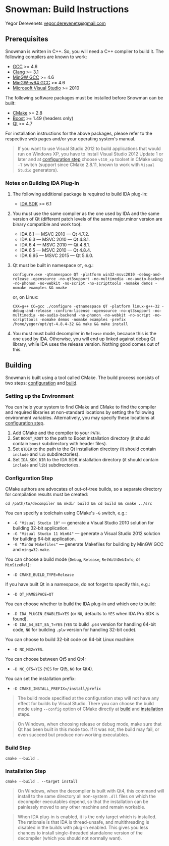 Snowman: Build Instructions
===========================

Yegor Derevenets <yegor.derevenets@gmail.com>

Prerequisites
-------------

Snowman is written in C++. So, you will need a C++ compiler to
build it. The following compilers are known to work:

* [GCC](http://gcc.gnu.org/) >= 4.6
* [Clang](http://llvm.clang.org) >= 3.1
* [MinGW GCC](http://mingw.org/) >= 4.6
* [MinGW-w64 GCC](http://mingw-w64.sourceforge.net/) >= 4.6
* [Microsoft Visual Studio](http://www.microsoft.com/) >= 2010

The following software packages must be installed before Snowman can be
built:

* [CMake](http://cmake.org/) >= 2.8
* [Boost](http://www.boost.org/) >= 1.49 (headers only)
* [Qt](http://qt-project.org/) >= 4.7

For installation instructions for the above packages, please refer to
the respective web pages and/or your operating system's manual.

> If you want to use Visual Studio 2012 to build applications that would
> run on Windows XP, you have to install Visual Studio 2012 Update 1 or
> later and at [configuration step](#configuration-step) choose `v110_xp`
> toolset in CMake using `-T` switch (support since CMake 2.8.11, known to
> work with `Visual Studio` generators).

### Notes on Building IDA Plug-In

1. The following additional package is required to build IDA plug-in:

   * [IDA SDK](http://www.hex-rays.com/products/ida/) >= 6.1

2. You must use the same compiler as the one used by IDA and the same
version of Qt (different patch levels of the same major.minor version
are binary compatible and work too):

   * IDA 6.1 — MSVC 2010 — Qt 4.7.2.
   * IDA 6.3 — MSVC 2010 — Qt 4.8.1.
   * IDA 6.4 — MSVC 2010 — Qt 4.8.1.
   * IDA 6.5 — MSVC 2010 — Qt 4.8.4.
   * IDA 6.95 — MSVC 2015 — Qt 5.6.0.

3. Qt must be built in namespace `QT`, e.g.:

   `configure.exe -qtnamespace QT -platform win32-msvc2010 -debug-and-release -opensource -no-qt3support -no-multimedia -no-audio-backend -no-phonon -no-webkit -no-script -no-scripttools -nomake demos -nomake examples && nmake`

   or, on Linux:

   `CXX=g++ CC=gcc ./configure -qtnamespace QT -platform linux-g++-32 -debug-and-release -confirm-license -opensource -no-qt3support -no-multimedia -no-audio-backend -no-phonon -no-webkit -no-script -no-scripttools -nomake demos -nomake examples -prefix /home/yegor/opt/qt-4.8.4-32 && make && make install`

4. You must must build decompiler in `Release` mode, because this is the
one used by IDA. Otherwise, you will end up linked against debug Qt
library, while IDA uses the release version. Nothing good comes out of
this.


Building
--------

Snowman is built using a tool called CMake. The build process consists
of two steps: [configuration](#configuration-step) and
[build](#build-step).


### Setting up the Environment ###

You can help your system to find CMake and CMake to find the compiler
and required libraries at non-standard locations by setting the
following environment variables. Alternatively, you may specify these
locations at [configuration step](#configuration-step).

1. Add CMake and the compiler to your `PATH`.
2. Set `BOOST_ROOT` to the path to Boost installation directory (it
   should contain `boost` subdirectory with header files).
3. Set `QTDIR` to the path to the Qt installation directory (it
   should contain `include` and `lib` subdirectories).
4. Set `IDA_SDK_DIR` to the IDA SDK installation directory (it
   should contain `include` and `lib`) subdirectories.


<a name="configuration-step"></a>
### Configuration Step

CMake authors are advocates of out-of-tree builds, so a separate
directory for compilation results must be created:

```
cd /path/to/decompiler && mkdir build && cd build && cmake ../src
```

You can specify a toolchain using CMake's `-G` switch, e.g.:

* `-G "Visual Studio 10"` — generate a Visual Studio 2010 solution
  for building 32-bit application.
* `-G "Visual Studio 11 Win64"` — generate a Visual Studio 2012
  solution for building 64-bit application.
* `-G "MinGW Makefiles"` — generate Makefiles for building by
  MinGW GCC and `mingw32-make`.

You can choose a build mode (`Debug`, `Release`, `RelWithDebInfo`, or
`MinSizeRel`):

* `-D CMAKE_BUILD_TYPE=Release`

If you have built Qt in a namespace, do not forget to specify this,
e.g.:

* `-D QT_NAMESPACE=QT`

You can choose whether to build the IDA plug-in and which one to build:

* `-D IDA_PLUGIN_ENABLED=YES` (or `NO`, defaults to `YES` when IDA
  Pro SDK is found).
* `-D IDA_64_BIT_EA_T=YES` (`YES` to build `.p64` version for
  handling 64-bit code, `NO` for building `.plw` version for
  handling 32-bit code).

You can choose to build 32-bit code on 64-bit Linux machine:

* `-D NC_M32=YES`.

You can choose between Qt5 and Qt4:

* `-D NC_QT5=YES` (`YES` for Qt5, `NO` for Qt4).

You can set the installation prefix:

* `-D CMAKE_INSTALL_PREFIX=/install/prefix`

> The build mode specified at the configuration step will not have any
> effect for builds by Visual Studio. There you can choose the build mode
> using `--config` option of CMake directly at [build](#build-step) and
> [installation](#installation) steps.

> On Windows, when choosing release or debug mode, make sure that Qt has
> been built in this mode too. If it was not, the build may fail, or even
> succeed but produce non-working executables.


<a name="build-step"></a>
### Build Step

```
cmake --build .
```


<a name="installation"></a>
### Installation Step

```
cmake --build . --target install
```

> On Windows, when the decompiler is built with Qt4, this command will
> install to the same directory all non-system `.dll` files on which the
> decompiler executables depend, so that the installation can be
> painlessly moved to any other machine and remain workable.

> When IDA plug-in is enabled, it is the only target which is installed.
> The rationale is that IDA is thread-unsafe, and multithreading is
> disabled in the builds with plug-in enabled. This gives you less chances
> to install single-threaded standalone version of the decompiler (which
> you should not normally want).

